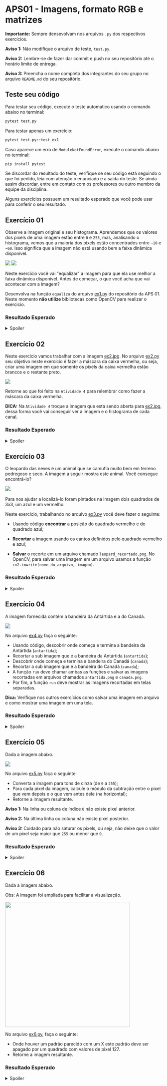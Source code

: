 # APS01 - Imagens, formato RGB e matrizes
**Importante:** Sempre densevolvam nos arquivos `.py` dos respectivos exercícios.

**Aviso 1:** Não modifique o arquivo de teste, `test.py`.

**Aviso 2:** Lembre-se de fazer dar commit e push no seu repositório até o horário limite de entrega.

**Aviso 3:** Preencha o nome completo dos integrantes do seu grupo no arquivo `README.md` do seu repositório.

## Teste seu código

Para testar seu código, execute o  teste automatico usando o comando abaixo no terminal:

```bash
pytest test.py
```

Para testar apenas um exercício:

```bash
pytest test.py::test_ex1
```

Caso aparece um erro de `ModuleNotFoundError`, execute o comando abaixo no terminal:

```bash
pip install pytest
```

Se discordar do resultado do teste, verifique se seu código está seguindo o que foi pedido, leia com atenção o enunciado e a saída do teste. Se ainda assim discordar, entre em contato com os professores ou outro membro da equipe da disciplina.

Alguns exercícios possuem um resultado esperado que você pode usar para conferir o seu resultado.

## Exercício 01

Observe a imagem original e seu histograma. Aprendemos que os valores dos pixels de uma imagem estão entre `0` e `255`, mas, analisando o histograma, vemos que a maioria dos pixels estão concentrados entre `~10` e `~60`. Isso significa que a imagem não está usando bem a faixa dinâmica disponível.

![](img/RinTinTin.jpg)
![](img/RinTinTin_hist.png)

Neste exercício você vai "equalizar" a imagem para que ela use melhor a faixa dinâmica disponível. Antes de começar, o que você acha que vai acontecer com a imagem?

Desenvolva na função `equaliza` do arquivo [ex1.py](./ex1.py) do repositório da APS 01.
Neste momento **não utilize** bibliotecas como OpenCV para realizar o exercicio.

### Resultado Esperado
<p>
<details>
<summary>Spoiler</summary>

![](expected_img/ex1.jpg)

</details>
</p>

## Exercício 02
Neste exercício vamos trabalhar com a imagem [ex2.jpg](img/ex2.jpg). No arquivo [ex2.py](ex2.py) seu objetivo neste exercício é fazer a máscara da caixa vermelha, ou seja, criar uma imagem em que somente os pixels da caixa vermelha estão brancos e o restante preto.

![](img/ex2.jpg)

Retorne ao que foi feito na `Atividade 4` para relembrar como fazer a máscara da caixa vermelha.

**DICA:** Na `Atividade 4` troque a imagem que está sendo aberta para [ex2.jpg](img/ex2.jpg), dessa forma você vai conseguir ver a imagem e o histograma de cada canal.

### Resultado Esperado
<p>
<details>
<summary>Spoiler</summary>

![](expected_img/ex2.jpg)

</details>
</p>

## Exercício 03
O leopardo das neves é um animal que se camufla muito bem em terreno pedregoso e seco. A imagem a seguir mostra este animal. Você consegue encontrá-lo?

![](img/ex3.png).

Para nos ajudar a localizá-lo foram pintados na imagem dois quadrados de 3x3, um azul e um vermelho.

Neste exercicio, trabalhando no arquivo [ex3.py](./ex3.py) você deve fazer o seguinte:

* Usando código **encontrar** a posição do quadrado vermelho e do quadrado azul;

* **Recortar** a imagem usando os cantos definidos pelo quadrado vermelho e azul;

* **Salvar** o recorte em um arquivo chamado `leopard_recortado.png`. No OpenCV, para salvar uma imagem em um arquivo usamos a função `cv2.imwrite(nome_do_arquivo, imagem)`.

### Resultado Esperado
<p>
<details>
<summary>Spoiler</summary>

![](expected_img/ex3_case1.png)

</details>
</p>

## Exercício 04
A imagem fornecida contém a bandeira da Antártida e a do Canadá.

![](img/ex4.png)

No arquivo [ex4.py](ex4.py) faça o seguinte: 
* Usando código, descobrir onde começa e termina a bandeira da Antártida (`antartida`);
* Recortar a sub imagem que é a bandeira da Antártida (`antartida`);
* Descobrir onde começa e termina a bandeira do Canadá (`canada`);
* Recortar a sub imagem que é a bandeira do Canadá (`canada`);
* A função `run` deve chamar ambas as funções e salvar as imagens recortadas em arquivos chamados `antartida.png` e `canada.png`.
* Por fim, a função `run` deve mostrar as imagens recortadas em telas separadas.

**Dica:** Verifique nos outros exercícios como salvar uma imagem em arquivo e como mostrar uma imagem em uma tela.

### Resultado Esperado
<p>
<details>
<summary>Spoiler</summary>

![](expected_img/ex4_ant.png) ![](expected_img/ex4_can.png)

</details>
</p>

## Exercício 05

Dada a imagem abaixo.

![](img/ex5.png)

No arquivo [ex5.py](ex5.py) faça o seguinte:
* Converta a imagem para tons de cinza (de `0` a `255`);
* Para cada pixel da imagem, calcule o módulo da subtração entre o pixel que vem depois e o que vem antes dele (na horizontal);
* Retorne a imagem resultante.

**Aviso 1:** Na linha ou coluna de índice `0` não existe pixel anterior.

**Aviso 2:** Na última linha ou coluna não existe pixel posterior.

**Aviso 3:** Cuidado para não saturar os pixels, ou seja, não deixe que o valor de um pixel seja maior que `255` ou menor que `0`.

### Resultado Esperado
<p>
<details>
<summary>Spoiler</summary>

![](expected_img/ex5h.png)

</details>
</p>

## Exercício 06
Dada a imagem abaixo.

Obs: A imagem foi ampliada para facilitar a visualização.

<img src="img/ex6.png" width="400"/>

No arquivo [ex6.py](ex6.py), faça o seguinte:

* Onde houver um padrão parecido com um X este padrão deve ser apagado por um quadrado com valores de pixel 127.
* Retorne a imagem resultante.

### Resultado Esperado
<p>
<details>
<summary>Spoiler</summary>

<img src="expected_img/ex6.png" width="400"/>

</details>
</p>